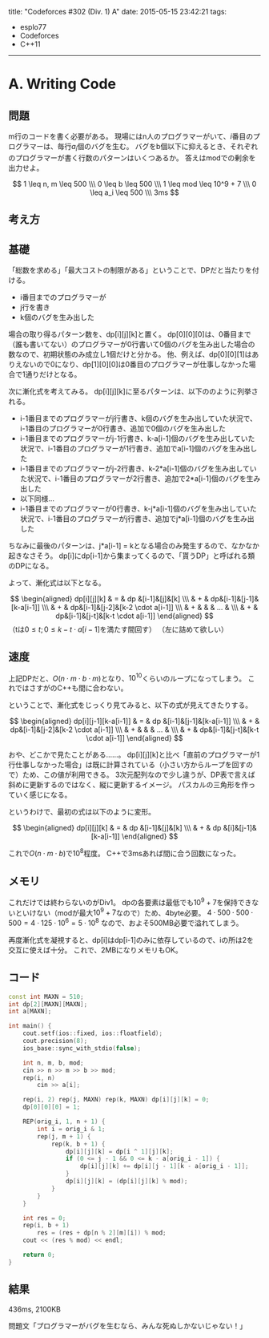 title: "Codeforces #302 (Div. 1) A"
date: 2015-05-15 23:42:21
tags:
- esplo77
- Codeforces
- C++11
---

# A. Writing Code

## 問題

m行のコードを書く必要がある。
現場にはn人のプログラマーがいて、$i$番目のプログラマーは、毎行$a_i$個のバグを生む。
バグをb個以下に抑えるとき、それぞれのプログラマーが書く行数のパターンはいくつあるか。
答えはmodでの剰余を出力せよ。

$$
1 \leq n, m \leq 500 \\\
0 \leq b \leq 500 \\\
1 \leq mod \leq 10^9 + 7 \\\
0 \leq a_i \leq 500 \\\
3ms
$$

## 考え方

## 基礎
「総数を求める」「最大コストの制限がある」ということで、DPだと当たりを付ける。

* i番目までのプログラマーが
* j行を書き
* k個のバグを生み出した

場合の取り得るパターン数を、dp[i][j][k]と置く。
dp[0][0][0]は、0番目まで（誰も書いてない）のプログラマーが0行書いて0個のバグを生み出した場合の数なので、初期状態のみ成立し1個だけと分かる。
他、例えば、dp[0][0][1]はありえないので0になり、dp[1][0][0]は0番目のプログラマーが仕事しなかった場合で1通りだけとなる。

次に漸化式を考えてみる。
dp[i][j][k]に至るパターンは、以下ののように列挙される。

* i-1番目までのプログラマーがj行書き、k個のバグを生み出していた状況で、i-1番目のプログラマーが0行書き、追加で0個のバグを生み出した
* i-1番目までのプログラマーがj-1行書き、k-a[i-1]個のバグを生み出していた状況で、i-1番目のプログラマーが1行書き、追加でa[i-1]個のバグを生み出した
* i-1番目までのプログラマーがj-2行書き、k-2\*a[i-1]個のバグを生み出していた状況で、i-1番目のプログラマーが2行書き、追加で2\*a[i-1]個のバグを生み出した
* 以下同様...
* i-1番目までのプログラマーが0行書き、k-j\*a[i-1]個のバグを生み出していた状況で、i-1番目のプログラマーがj行書き、追加でj\*a[i-1]個のバグを生み出した

ちなみに最後のパターンは、j\*a[i-1] = kとなる場合のみ発生するので、なかなか起きなさそう。
dp[i]にdp[i-1]から集まってくるので、「貰うDP」と呼ばれる類のDPになる。

よって、漸化式は以下となる。

$$
\begin{aligned}
dp[i][j][k] & = & dp &[i-1]&[j]&[k] \\\
  & + & dp&[i-1]&[j-1]&[k-a[i-1]] \\\
  & + & dp&[i-1]&[j-2]&[k-2 \cdot a[i-1]] \\\
  & + & & & ... & \\\
  & + & dp&[i-1]&[j-t]&[k-t \cdot a[i-1]]
\end{aligned}
$$
（tは$0 \leq t; 0 \leq k-t \cdot a[i-1]$を満たす間回す）
（左に詰めて欲しい）


## 速度
上記DPだと、$O(n \cdot m \cdot b \cdot m)$となり、$10^{10}$くらいのループになってしまう。
これではさすがのC++も間に合わない。

ということで、漸化式をじっくり見てみると、以下の式が見えてきたりする。


$$
\begin{aligned}
dp[i][j-1][k-a[i-1]] & = & dp &[i-1]&[j-1]&[k-a[i-1]] \\\
  & + & dp&[i-1]&[j-2]&[k-2 \cdot a[i-1]] \\\
  & + & & & ... & \\\
  & + & dp&[i-1]&[j-t]&[k-t \cdot a[i-1]]
\end{aligned}
$$

おや、どこかで見たことがある……。
dp[i][j][k]と比べ「直前のプログラマーが1行仕事しなかった場合」は既に計算されている（小さい方からループを回すので）ため、この値が利用できる。
3次元配列なので少し違うが、DP表で言えば斜めに更新するのではなく、縦に更新するイメージ。
パスカルの三角形を作っていく感じになる。

というわけで、最初の式は以下のように変形。

$$
\begin{aligned}
dp[i][j][k] & = & dp &[i-1]&[j]&[k] \\\
            & + & dp &[i]&[j-1]&[k-a[i-1]]
\end{aligned}
$$

これで$O(n \cdot m \cdot b)$で$10^8$程度。
C++で3msあれば間に合う回数になった。

## メモリ

これだけでは終わらないのがDiv1。
dpの各要素は最低でも$10^9+7$を保持できないといけない（modが最大$10^9+7$なので）ため、4byte必要。
$4 \cdot 500 \cdot 500 \cdot 500 = 4 \cdot 125 \cdot 10^6 = 5 \cdot 10^8$ なので、およそ500MB必要で溢れてしまう。

再度漸化式を凝視すると、dp[i]はdp[i-1]のみに依存しているので、iの所は2を交互に使えば十分。
これで、2MBになりメモリもOK。

## コード

```C++
const int MAXN = 510;
int dp[2][MAXN][MAXN];
int a[MAXN];

int main() {
    cout.setf(ios::fixed, ios::floatfield);
    cout.precision(8);
    ios_base::sync_with_stdio(false);

    int n, m, b, mod;
    cin >> n >> m >> b >> mod;
    rep(i, n)
        cin >> a[i];

    rep(i, 2) rep(j, MAXN) rep(k, MAXN) dp[i][j][k] = 0;
    dp[0][0][0] = 1;

    REP(orig_i, 1, n + 1) {
        int i = orig_i & 1;
        rep(j, m + 1) {
            rep(k, b + 1) {
                dp[i][j][k] = dp[i ^ 1][j][k];
                if (0 <= j - 1 && 0 <= k - a[orig_i - 1]) {
                    dp[i][j][k] += dp[i][j - 1][k - a[orig_i - 1]];
                }
                dp[i][j][k] = (dp[i][j][k] % mod);
            }
        }
    }

    int res = 0;
    rep(i, b + 1)
        res = (res + dp[n % 2][m][i]) % mod;
    cout << (res % mod) << endl;

    return 0;
}
```

## 結果
436ms, 2100KB

問題文「プログラマーがバグを生むなら、みんな死ぬしかないじゃない！」

